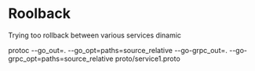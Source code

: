 # Roolback
Trying too rollback between various services dinamic


protoc --go_out=. --go_opt=paths=source_relative --go-grpc_out=. --go-grpc_opt=paths=source_relative proto/service1.proto